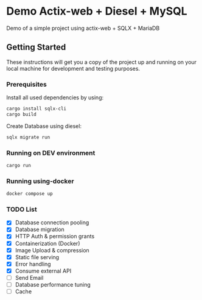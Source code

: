 # Demo Actix-web + Diesel + MySQL

Demo of a simple project using actix-web + SQLX + MariaDB

## Getting Started

These instructions will get you a copy of the project up and running on your local machine for development and testing purposes.

### Prerequisites

Install all used dependencies by using:

``` bash
cargo install sqlx-cli
cargo build
```

Create Database using diesel:

``` bash
sqlx migrate run
```

### Running on DEV environment

``` bash
cargo run
```

### Running using-docker

``` bash
docker compose up
```

### TODO List

- [x] Database connection pooling
- [x] Database migration
- [x] HTTP Auth & permission grants
- [x] Containerization (Docker)
- [x] Image Upload & compression
- [x] Static file serving
- [x] Error handling
- [x] Consume external API
- [ ] Send Email
- [ ] Database performance tuning
- [ ] Cache
